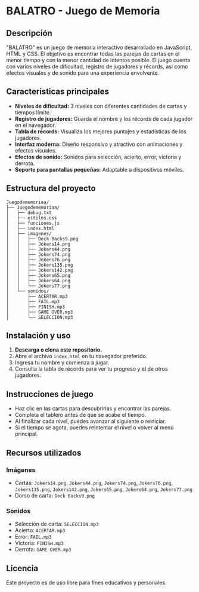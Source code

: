 # BALATRO - Juego de Memoria

## Descripción
"BALATRO" es un juego de memoria interactivo desarrollado en JavaScript, HTML y CSS. El objetivo es encontrar todas las parejas de cartas en el menor tiempo y con la menor cantidad de intentos posible. El juego cuenta con varios niveles de dificultad, registro de jugadores y récords, así como efectos visuales y de sonido para una experiencia envolvente.

## Características principales
- **Niveles de dificultad:** 3 niveles con diferentes cantidades de cartas y tiempos límite.
- **Registro de jugadores:** Guarda el nombre y los récords de cada jugador en el navegador.
- **Tabla de récords:** Visualiza los mejores puntajes y estadísticas de los jugadores.
- **Interfaz moderna:** Diseño responsivo y atractivo con animaciones y efectos visuales.
- **Efectos de sonido:** Sonidos para selección, acierto, error, victoria y derrota.
- **Soporte para pantallas pequeñas:** Adaptable a dispositivos móviles.

## Estructura del proyecto
```
Juegodememoriaa/
├── Juegodememoriaa/
│   ├── debug.txt
│   ├── estilos.css
│   ├── funciones.js
│   ├── index.html
│   ├── imagenes/
│   │   ├── Deck Backs9.png
│   │   ├── Jokers14.png
│   │   ├── Jokers44.png
│   │   ├── Jokers74.png
│   │   ├── Jokers76.png
│   │   ├── Jokers135.png
│   │   ├── Jokers142.png
│   │   ├── Jokers65.png
│   │   ├── Jokers64.png
│   │   └── Jokers77.png
│   └── sonidos/
│       ├── ACERTAR.mp3
│       ├── FAIL.mp3
│       ├── FINISH.mp3
│       ├── GAME OVER.mp3
│       └── SELECCION.mp3
```

## Instalación y uso
1. **Descarga o clona este repositorio.**
2. Abre el archivo `index.html` en tu navegador preferido.
3. Ingresa tu nombre y comienza a jugar.
4. Consulta la tabla de récords para ver tu progreso y el de otros jugadores.

## Instrucciones de juego
- Haz clic en las cartas para descubrirlas y encontrar las parejas.
- Completa el tablero antes de que se acabe el tiempo.
- Al finalizar cada nivel, puedes avanzar al siguiente o reiniciar.
- Si el tiempo se agota, puedes reintentar el nivel o volver al menú principal.

## Recursos utilizados
### Imágenes
- Cartas: `Jokers14.png`, `Jokers44.png`, `Jokers74.png`, `Jokers76.png`, `Jokers135.png`, `Jokers142.png`, `Jokers65.png`, `Jokers64.png`, `Jokers77.png`
- Dorso de carta: `Deck Backs9.png`

### Sonidos
- Selección de carta: `SELECCION.mp3`
- Acierto: `ACERTAR.mp3`
- Error: `FAIL.mp3`
- Victoria: `FINISH.mp3`
- Derrota: `GAME OVER.mp3`

## Licencia
Este proyecto es de uso libre para fines educativos y personales. 
